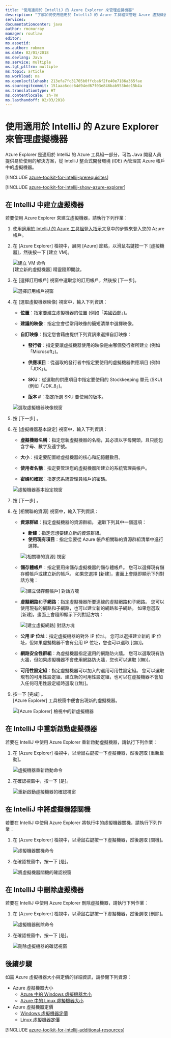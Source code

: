 ```yaml
---
title: "使用適用於 IntelliJ 的 Azure Explorer 來管理虛擬機器"
description: "了解如何使用適用於 IntelliJ 的 Azure 工具組來管理 Azure 虛擬機器。"
services: 
documentationcenter: java
author: rmcmurray
manager: routlaw
editor: 
ms.assetid: 
ms.author: robmcm
ms.date: 02/01/2018
ms.devlang: Java
ms.service: multiple
ms.tgt_pltfrm: multiple
ms.topic: article
ms.workload: na
ms.openlocfilehash: 213efa7fc31705b0ffcba6f2fe40e7186a365fae
ms.sourcegitcommit: 151aaa6ccc64d94ed67f03e846bab953bde15b4a
ms.translationtype: HT
ms.contentlocale: zh-TW
ms.lasthandoff: 02/03/2018
---
```

# <a name="manage-virtual-machines-by-using-the-azure-explorer-for-intellij"></a>使用適用於 IntelliJ 的 Azure Explorer 來管理虛擬機器

Azure Explorer 是適用於 IntelliJ 的 Azure 工具組一部分，可為 Java 開發人員提供易於使用的解決方案，從 IntelliJ 整合式開發環境 (IDE) 內管理其 Azure 帳戶中的虛擬機器。

[!INCLUDE [azure-toolkit-for-intellij-prerequisites](../includes/azure-toolkit-for-intellij-prerequisites.md)]

[!INCLUDE [azure-toolkit-for-intellij-show-azure-explorer](../includes/azure-toolkit-for-intellij-show-azure-explorer.md)]

## <a name="create-a-virtual-machine-in-intellij"></a>在 IntelliJ 中建立虛擬機器

若要使用 Azure Explorer 來建立虛擬機器，請執行下列作業︰ 

1. 使用[適用於 IntelliJ 的 Azure 工具組登入指示]文章中的步驟來登入您的 Azure 帳戶。

2. 在 [Azure Explorer] 檢視中，展開 [Azure] 節點，以滑鼠右鍵按一下 [虛擬機器]，然後按一下 [建立 VM]。 

   ![建立 VM 命令][CR01]  
    [建立新的虛擬機器] 精靈隨即開啟。

3. 在 [選擇訂用帳戶] 視窗中選取您的訂用帳戶，然後按 [下一步]。 

   ![選擇訂用帳戶視窗][CR02]

4. 在 [選取虛擬機器映像] 視窗中，輸入下列資訊︰

   * **位置**︰指定要建立虛擬機器的位置 (例如「美國西部」)。 

   * **建議的映像**︰指定您會從常用映像的簡短清單中選擇映像。

   * **自訂映像**︰指定您會藉由提供下列資訊來選擇自訂映像︰

      * **發行者**︰指定要讓虛擬機器使用的映像是由哪個發行者所建立 (例如「Microsoft」)。

      * **供應項目**︰從選取的發行者中指定要使用的虛擬機器供應項目 (例如「JDK」)。

      * **SKU**︰從選取的供應項目中指定要使用的 Stockkeeping 單元 (SKU) (例如「JDK_8」)。

      * **版本 #**︰指定所選 SKU 要使用的版本。

   ![選取虛擬機器映像視窗][CR03]

5. 按 [下一步] 。 

6. 在 [虛擬機器基本設定] 視窗中，輸入下列資訊︰

   * **虛擬機器名稱**：指定您新虛擬機器的名稱，其必須以字母開頭，且只能包含字母、數字及連字號。

   * **大小**︰指定要配置給虛擬機器的核心和記憶體數目。

   * **使用者名稱**︰指定要管理您的虛擬機器所建立的系統管理員帳戶。

   * **密碼**和**確認**︰指定您系統管理員帳戶的密碼。

   ![虛擬機器基本設定視窗][CR04]

7. 按 [下一步] 。 

8. 在 [相關聯的資源] 視窗中，輸入下列資訊：

   * **資源群組**︰指定虛擬機器的資源群組。 選取下列其中一個選項：
      * **新建**：指定您想要建立新的資源群組。
      * **使用現有項目**︰指定您要從 Azure 帳戶相關聯的資源群組清單中進行選擇。

       ![[相關聯的資源] 視窗][CR07]

   * **儲存體帳戶**︰指定要用來儲存虛擬機器的儲存體帳戶。 您可以選擇現有儲存體帳戶或建立新的帳戶。 如果您選擇 [新建]，畫面上會隨即顯示下列對話方塊︰

      ![[建立儲存體帳戶] 對話方塊][CR05]

   * **虛擬網路**和**子網路**︰指定虛擬機器所要連線的虛擬網路和子網路。 您可以使用現有的網路和子網路，也可以建立新的網路和子網路。 如果您選取 [新建]，畫面上會隨即顯示下列對話方塊︰

      ![[建立虛擬網路] 對話方塊][CR06]

   * **公用 IP 位址**︰指定虛擬機器的對外 IP 位址。 您可以選擇建立新的 IP 位址，但如果虛擬機器不會有公用 IP 位址，您也可以選取 [(無)]。 

   * **網路安全性群組**︰為虛擬機器指定選用的網路防火牆。 您可以選取現有防火牆，但如果虛擬機器不會使用網路防火牆，您也可以選取 [(無)]。 

   * **可用性設定組**︰指定虛擬機器可以加入的選用可用性設定組。 您可以選取現有的可用性設定組、建立新的可用性設定組，也可以在虛擬機器不會加入任何可用性設定組時選取 [(無)]。

9. 按一下 [完成] 。  
    [Azure Explorer] 工具視窗中便會出現新的虛擬機器。 

   ![[Azure Explorer] 檢視中的新虛擬機器][CR08]

## <a name="restart-a-virtual-machine-in-intellij"></a>在 IntelliJ 中重新啟動虛擬機器

若要在 IntelliJ 中使用 Azure Explorer 重新啟動虛擬機器，請執行下列作業︰

1. 在 [Azure Explorer] 檢視中，以滑鼠右鍵按一下虛擬機器，然後選取 [重新啟動]。

   ![虛擬機器重新啟動命令][RE01]

2. 在確認視窗中，按一下 [是]。 

   ![重新啟動虛擬機器的確認視窗][RE02]

## <a name="shut-down-a-virtual-machine-in-intellij"></a>在 IntelliJ 中將虛擬機器關機

若要在 IntelliJ 中使用 Azure Explorer 將執行中的虛擬機器關機，請執行下列作業︰

1. 在 [Azure Explorer] 檢視中，以滑鼠右鍵按一下虛擬機器，然後選取 [關機]。

   ![虛擬機器關機命令][SH01]

2. 在確認視窗中，按一下 [是]。 

   ![將虛擬機器關機的確認視窗][SH02]

## <a name="delete-a-virtual-machine-in-intellij"></a>在 IntelliJ 中刪除虛擬機器

若要在 IntelliJ 中使用 Azure Explorer 刪除虛擬機器，請執行下列作業︰

1. 在 [Azure Explorer] 檢視中，以滑鼠右鍵按一下虛擬機器，然後選取 [刪除]。

   ![虛擬機器刪除命令][DE01]

2. 在確認視窗中，按一下 [是]。 

   ![刪除虛擬機器的確認視窗][DE02]

## <a name="next-steps"></a>後續步驟

如需 Azure 虛擬機器大小與定價的詳細資訊，請參閱下列資源︰

* Azure 虛擬機器大小
  * [Azure 中的 Windows 虛擬機器大小]
  * [Azure 中的 Linux 虛擬機器大小]
* Azure 虛擬機器定價
  * [Windows 虛擬機器定價]
  * [Linux 虛擬機器定價]

[!INCLUDE [azure-toolkit-for-intellij-additional-resources](../includes/azure-toolkit-for-intellij-additional-resources.md)]

<!-- URL List -->

[適用於 IntelliJ 的 Azure 工具組登入指示]: ./azure-toolkit-for-intellij-sign-in-instructions.md
[Azure 中的 Windows 虛擬機器大小]: /azure/virtual-machines/virtual-machines-windows-sizes
[Azure 中的 Linux 虛擬機器大小]: /azure/virtual-machines/virtual-machines-linux-sizes
[Windows 虛擬機器定價]: /pricing/details/virtual-machines/windows/
[Linux 虛擬機器定價]: /pricing/details/virtual-machines/linux/

<!-- IMG List -->

[RE01]: media/azure-toolkit-for-intellij-managing-virtual-machines-using-azure-explorer/RE01.png
[RE02]: media/azure-toolkit-for-intellij-managing-virtual-machines-using-azure-explorer/RE02.png

[SH01]: media/azure-toolkit-for-intellij-managing-virtual-machines-using-azure-explorer/SH01.png
[SH02]: media/azure-toolkit-for-intellij-managing-virtual-machines-using-azure-explorer/SH02.png

[DE01]: media/azure-toolkit-for-intellij-managing-virtual-machines-using-azure-explorer/DE01.png
[DE02]: media/azure-toolkit-for-intellij-managing-virtual-machines-using-azure-explorer/DE02.png

[CR01]: media/azure-toolkit-for-intellij-managing-virtual-machines-using-azure-explorer/CR01.png
[CR02]: media/azure-toolkit-for-intellij-managing-virtual-machines-using-azure-explorer/CR02.png
[CR03]: media/azure-toolkit-for-intellij-managing-virtual-machines-using-azure-explorer/CR03.png
[CR04]: media/azure-toolkit-for-intellij-managing-virtual-machines-using-azure-explorer/CR04.png
[CR05]: media/azure-toolkit-for-intellij-managing-virtual-machines-using-azure-explorer/CR05.png
[CR06]: media/azure-toolkit-for-intellij-managing-virtual-machines-using-azure-explorer/CR06.png
[CR07]: media/azure-toolkit-for-intellij-managing-virtual-machines-using-azure-explorer/CR07.png
[CR08]: media/azure-toolkit-for-intellij-managing-virtual-machines-using-azure-explorer/CR08.png
